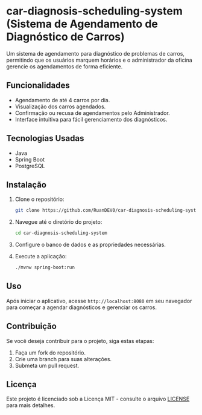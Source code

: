# car-diagnosis-scheduling-system (Sistema de Agendamento de Diagnóstico de Carros)

Um sistema de agendamento para diagnóstico de problemas de carros, permitindo que os usuários marquem horários e o administrador da oficina gerencie os agendamentos de forma eficiente.

## Funcionalidades

- Agendamento de até 4 carros por dia.
- Visualização dos carros agendados.
- Confirmação ou recusa de agendamentos pelo Administrador.
- Interface intuitiva para fácil gerenciamento dos diagnósticos.

## Tecnologias Usadas

- Java
- Spring Boot
- PostgreSQL

## Instalação

1. Clone o repositório:
    ```bash
    git clone https://github.com/RuanDEV0/car-diagnosis-scheduling-system.git
    ```

2. Navegue até o diretório do projeto:
    ```bash
    cd car-diagnosis-scheduling-system
    ```

3. Configure o banco de dados e as propriedades necessárias.

4. Execute a aplicação:
    ```bash
    ./mvnw spring-boot:run
    ```

## Uso

Após iniciar o aplicativo, acesse `http://localhost:8080` em seu navegador para começar a agendar diagnósticos e gerenciar os carros.

## Contribuição

Se você deseja contribuir para o projeto, siga estas etapas:
1. Faça um fork do repositório.
2. Crie uma branch para suas alterações.
3. Submeta um pull request.

## Licença

Este projeto é licenciado sob a Licença MIT - consulte o arquivo [LICENSE](LICENSE) para mais detalhes.

